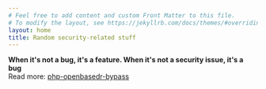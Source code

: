 ```yaml
---
# Feel free to add content and custom Front Matter to this file.
# To modify the layout, see https://jekyllrb.com/docs/themes/#overriding-theme-defaults
layout: home
title: Random security-related stuff
---
```


**When it's not a bug, it's a feature. When it's not a security issue, it's a bug**\
Read more: [php-openbasedr-bypass](/stuff/2023/01/30/php-bug.html)

